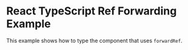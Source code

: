 # React TypeScript Ref Forwarding Example

This example shows how to type the component that uses `forwardRef`.